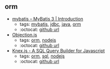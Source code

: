 orm 
---
* [mybatis – MyBatis 3 | Introduction](http://www.mybatis.org/mybatis-3/)
    * tags: [mybatis](../tags/mybatis.md), [jdbc](../tags/jdbc.md), [java](../tags/java.md), [orm](../tags/orm.md)
    * :octocat: [github url](https://github.com/mybatis/mybatis-3)
* [Objection.js](http://vincit.github.io/objection.js/)
    * tags: [orm](../tags/orm.md), [nodejs](../tags/nodejs.md)
    * :octocat: [github url](https://github.com/Vincit/objection.js)
* [Knex.js - A SQL Query Builder for Javascript](http://knexjs.org/)
    * tags: [orm](../tags/orm.md), [sql](../tags/sql.md), [nodejs](../tags/nodejs.md)
    * :octocat: [github url](https://github.com/tgriesser/knex)
